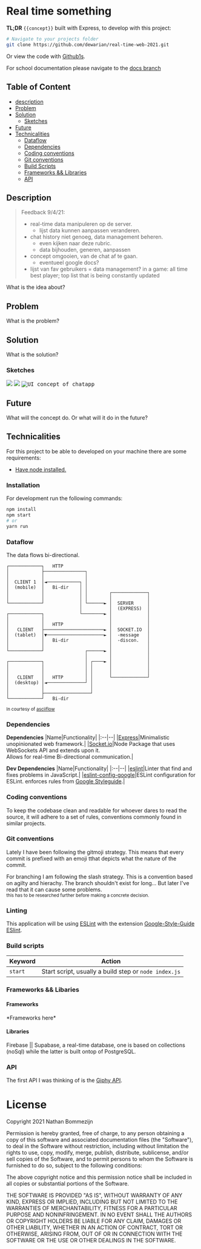 # Real time something


**TL;DR**
`{{concept}}` built with Express, to develop with this project:

```BASH
# Navigate to your projects folder
git clone https://github.com/dewarian/real-time-web-2021.git
```

Or view the code with [Github1s](https://github1s.com/dewarian/real-time-web-2021/tree/asgmt/).

For school documentation please navigate to the [docs branch](https://github.com/dewarian/real-time-web-2021/tree/docs)
## Table of Content

- [description](#description)
- [Problem](#problem)
- [Solution](#solution)
  - [Sketches](#sketches)
- [Future](#future)
- [Technicalities](#technicalities)
  - [Dataflow](#dataflow)
  - [Dependencies](#dependencies)
  - [Coding conventions](#coding-conventions)
  - [Git conventions](#git-conventions)
  - [Build Scripts](#build-scripts)
  - [Frameworks && Libraries](#frameworks--libaries)
  - [API](#api)

## Description

> Feedback 9/4/21:
>
> - real-time data manipuleren op de server.
>   - lijst data kunnen aanpassen veranderen.
> - chat history niet genoeg, data management beheren.
>   - even kijken naar deze rubric.
>   - data bijhouden, generen, aanpassen
> - concept omgooien, van de chat af te gaan.
>   - eventueel google docs?
> - lijst van fav gebruikers = data management?
>   in a game: all time best player; top list that is being constantly updated


What is the idea about?
<!-- A chat app called **Basic Chat** build in web technologies to expand the knowledge about webSockets via [socket.io](https://www.socket.io).

The application is a simplified version of a chatting platform like WhatsApp or Telegram. Simplified in the way of there isn't a special user verification system where the system recognizes the different users or prevent spamming the creation of users. -->

## Problem

What is the problem?
<!-- The current problem is that I have zero experience with [WebSockets](https://developer.mozilla.org/en-US/docs/Web/API/WebSockets_API), This is problematic as I would need to create something that enables real-time, bidirectional and event-based communication, e.g. a chat service. -->

## Solution
What is the solution?
<!-- The best solution would be a full blown WhatsApp killer with features that I like form other platforms such as Telegram. But considering the complexity of this idea I have to break it open and keep it to the core. _A simple chatting application_. -->

### Sketches

<kdb>
  <img src="https://user-images.githubusercontent.com/13199349/114408302-923a3a80-9ba9-11eb-9ce2-ec3bbd39f1bc.png" >
</kdb>

<kdb>
  <img src="https://user-images.githubusercontent.com/13199349/114408317-95352b00-9ba9-11eb-92f0-a128fd66f8d2.png">
</kdb>

<!-- The UI that I am visualising for this WhatsApp clone is a mixture between Dribbble, Telegram and WhatsApp.

The interface isn't fixed yet as I am dabbling between a minimal variant or a bubbly variant.
<sub>Potentionally using this as an option in settings.</sub> -->

<kbd>
  <img src="https://user-images.githubusercontent.com/13199349/114191437-b3521f80-994c-11eb-89f1-aae1bb58a7f4.jpg" alt="UI concept of chatapp">
</kbd>

## Future
What will the concept do. Or what will it do in the future?
<!-- 
As mentioned, I will simplify this idea but ideally I would have the following features implemented:

- **Giphy / Tenor GIF support**
- **Proper markdown text support**
  - Altering text with Bold, Italics and, Monospace text formatting. Be it with markdown or with selection and shortcuts.
- **Replying to messages**, specifying to which message you are replying to.
- **Deleting content**, Deleting conversations or messages that you don't want to have or share anymore.
- **Personalification**, settings that you specifically want
  - This could be colours, darkmode, how text is displayed.
  - Profile, information about the user (you) and able to alter it.
  - Login system, OAuth, Google login, Github login, anything to identify and gather user data.
- **Media sharing**, Sharing media with friends, photos, videos or messages.
- **Custom actions**, imagine customizable actions, E.g. where you can chat with a store and buy something with a command `/buy item1`. -->

## Technicalities

For this project to be able to developed on your machine there are some requirements:

- [Have node installed.](https://nodejs.org/en/)

### Installation

For development run the following commands:

```ZSH
npm install
npm start
# or
yarn run
```

### Dataflow

The data flows bi-directional.

```AsciiDoc
┌────────────┐   HTTP
│            ├───────────────┐
│            │               │
│  CLIENT 1  │◄────────────┐ │
│  (mobile)  │   Bi-dir    │ │
│            │             │ │        ┌─────────────┐
│            │             │ │        │             │
└────────────┘             │ └──────► │  SERVER     │
                           │          │  (EXPRESS)  │
┌────────────┐             └────────► │             │
│            │                        │             │
│            │   HTTP                 │             │
│   CLIENT   ├──────────────────────► │  SOCKET.IO  │
│  (tablet)  │▼─────────────────────► │  -message   │
│            │   Bi-dir               │  -discon.   │
│            │                        │             │
└────────────┘               ┌──────► │             │
                             │        │             │
┌────────────┐               │ ┌────► │             │
│            │               │ │      │             │
│            │               │ │      │             │
│   CLIENT   │   HTTP        │ │      └─────────────┘
│  (desktop) │◄──────────────┘ │
│            │                 │
│            ├─────────────────┘
└────────────┘   Bi-dir
```

<sub>In courtesy of [asciiflow](https://asciiflow.com/)</sub>

### Dependencies

**Dependencies**
|Name|Functionality|
|:--|--|
|[Express](https://www.npmjs.com/package/express)|Minimalistic unopinionated web framework.|
|[Socket.io](https://www.npmjs.com/package/socket.io)|Node Package that uses WebSockets API and extends upon it.<br> Allows for real-time Bi-directional communication.|

**Dev Dependencies**
|Name|Functionality|
|:--|--|
|[eslint](https://www.npmjs.com/package/eslint)|Linter that find and fixes problems in JavaScript.|
|[eslint-config-google](https://www.npmjs.com/package/eslint-config-google)|ESLint configuration for ESLint. enforces rules from [Google Styleguide](https://google.github.io/styleguide/jsguide.html).|

### Coding conventions

To keep the codebase clean and readable for whoever dares to read the source, it will adhere to a set of rules, conventions commonly found in similar projects.

### Git conventions

Lately I have been following the gitmoji strategy. This means that every commit is prefixed with an emoji tthat depicts what the nature of the commit.

For branching I am following the slash strategy. This is a convention based on agilty and hierachy. The branch shouldn't exist for long... But later I've read that it can cause some problems. <br> <sub>this has to be researched further before making a concrete decision.</sub>

### Linting

This application will be using [ESLint](https://www.npmjs.com/package/eslint) with the extension [Google-Style-Guide ESlint](https://github.com/google/eslint-config-google).

### Build scripts

| Keyword | Action                                                |
| :------ | ----------------------------------------------------- |
| `start` | Start script, usually a build step or `node index.js` |

### Frameworks && Libaries

#### Frameworks

\*Frameworks here\*

#### Libraries

Firebase || Supabase, a real-time database, one is based on collections (noSql) while the latter is built ontop of PostgreSQL.

### API

The first API I was thinking of is the [Giphy API](https://developers.giphy.com/docs/sdk#design-guidelines).

# License

Copyright 2021 Nathan Bommezijn

Permission is hereby granted, free of charge, to any person obtaining a copy of this software and associated documentation files (the "Software"), to deal in the Software without restriction, including without limitation the rights to use, copy, modify, merge, publish, distribute, sublicense, and/or sell copies of the Software, and to permit persons to whom the Software is furnished to do so, subject to the following conditions:

The above copyright notice and this permission notice shall be included in all copies or substantial portions of the Software.

THE SOFTWARE IS PROVIDED "AS IS", WITHOUT WARRANTY OF ANY KIND, EXPRESS OR IMPLIED, INCLUDING BUT NOT LIMITED TO THE WARRANTIES OF MERCHANTABILITY, FITNESS FOR A PARTICULAR PURPOSE AND NONINFRINGEMENT. IN NO EVENT SHALL THE AUTHORS OR COPYRIGHT HOLDERS BE LIABLE FOR ANY CLAIM, DAMAGES OR OTHER LIABILITY, WHETHER IN AN ACTION OF CONTRACT, TORT OR OTHERWISE, ARISING FROM, OUT OF OR IN CONNECTION WITH THE SOFTWARE OR THE USE OR OTHER DEALINGS IN THE SOFTWARE.
